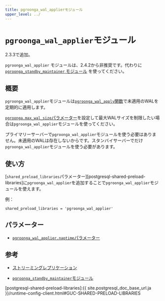 ```yaml
---
title: pgroonga_wal_applierモジュール
upper_level: ../
---
```


# `pgroonga_wal_applier`モジュール

2.3.3で追加。

`pgroonga_wal_applier` モジュールは、2.4.2から非推奨です。代わりに [`pgroonga_standby_maintainer` モジュール][pgroonga-standby-maintainer] を使ってください。

## 概要

`pgroonga_wal_applier`モジュールは[`pgroonga_wal_apply`関数][pgroonga-wal-apply]で未適用のWALを定期的に適用します。

[`pgroonga.max_wal_size`パラメーター][max-wal-size]を設定して最大WALサイズを制限したい場合は`pgroonga_wal_applier`モジュールを使ってください。

プライマリーサーバーで`pgroonga_wal_applier`モジュールを使う必要はありません。未適用のWALは存在しないからです。スタンバイサーバーでだけ`pgroonga_wal_applier`モジュールを使う必要があります。

## 使い方

[`shared_preload_libraries`パラメーター][postgresql-shared-preload-libraries]に`pgroonga_wal_applier`を追加することで`pgroonga_wal_applier`モジュールを使えます。

例：

```text
shared_preload_libraries = 'pgroonga_wal_applier'
```

## パラメーター

  * [`pgroonga_wal_applier.naptime`パラメーター][pgroonga-wal-applier-naptime]

## 参考

 * [ストリーミングレプリケーション][streaming-replication]

  * [`pgroonga_standby_maintainer`モジュール][pgroonga-standby-maintainer]

[pgroonga-standby-maintainer]:../modules/pgroonga-standby-maintainer.html

[pgroonga-wal-apply]:../functions/pgroonga-wal-apply.html

[max-wal-size]:../parameters/max-wal-size.html

[postgresql-shared-preload-libraries]:{{ site.postgresql_doc_base_url.ja }}/runtime-config-client.html#GUC-SHARED-PRELOAD-LIBRARIES

[pgroonga-wal-applier-naptime]:../parameters/pgroonga-wal-applier-naptime.html

[streaming-replication]:../streaming-replication.html
